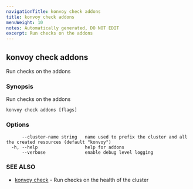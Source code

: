 ```yaml
---
navigationTitle: konvoy check addons
title: konvoy check addons
menuWeight: 10
notes: Automatically generated, DO NOT EDIT
excerpt: Run checks on the addons
---
```


## konvoy check addons

Run checks on the addons

### Synopsis

Run checks on the addons

```
konvoy check addons [flags]
```

### Options

```
      --cluster-name string   name used to prefix the cluster and all the created resources (default "konvoy")
  -h, --help                  help for addons
      --verbose               enable debug level logging
```

### SEE ALSO

* [konvoy check](../)	 - Run checks on the health of the cluster

